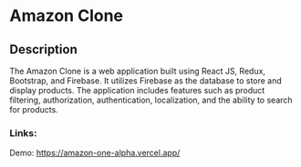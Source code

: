 # Amazon Clone
### 
## Description
The Amazon Clone is a web application built using React JS, Redux, Bootstrap, and Firebase. It utilizes Firebase as the database to store and display products. The application includes features such as product filtering, authorization, authentication, localization, and the ability to search for products.
### Links:
Demo: https://amazon-one-alpha.vercel.app/
